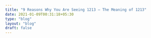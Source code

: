 ```yaml
---
title: "9 Reasons Why You Are Seeing 1213 – The Meaning of 1213"
date: 2021-01-09T00:31:18+05:30
type: "blog"
layout: "blog"
draft: false
---
```


